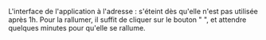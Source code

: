 L'interface de l'application à l'adresse :           s'éteint dès qu'elle n'est pas utilisée après 1h. Pour la rallumer, il suffit de cliquer sur le bouton "     ", et attendre quelques minutes pour qu'elle se rallume. 
